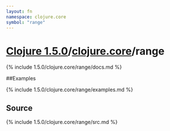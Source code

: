 ```yaml
---
layout: fn
namespace: clojure.core
symbol: "range"
---
```


# [Clojure 1.5.0](../../)/[clojure.core](../)/range

{% include 1.5.0/clojure.core/range/docs.md %}

##Examples

{% include 1.5.0/clojure.core/range/examples.md %}
## Source
{% include 1.5.0/clojure.core/range/src.md %}

